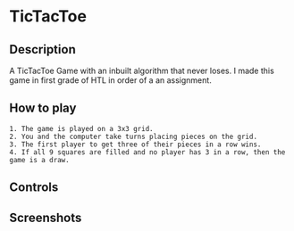 # TicTacToe
## Description
A TicTacToe Game with an inbuilt algorithm that never loses.
I made this game in first grade of HTL in order of a an assignment.

## How to play

    1. The game is played on a 3x3 grid.
    2. You and the computer take turns placing pieces on the grid.
    3. The first player to get three of their pieces in a row wins.
    4. If all 9 squares are filled and no player has 3 in a row, then the game is a draw.

## Controls

## Screenshots    

